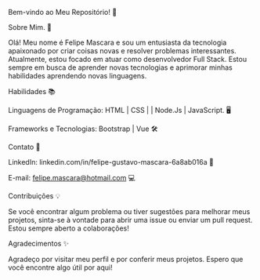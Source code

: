 Bem-vindo ao Meu Repositório! 👋

Sobre Mim. 🚀


Olá! Meu nome é Felipe Mascara e sou um entusiasta da tecnologia apaixonado por criar coisas novas e resolver problemas interessantes. Atualmente, estou focado em atuar como desenvolvedor Full Stack. Estou sempre em busca de aprender novas tecnologias e aprimorar minhas habilidades aprendendo novas linguagens.


Habilidades 📚 

Linguagens de Programação: HTML | CSS | | Node.Js | JavaScript. 🖥️

Frameworks e Tecnologias: Bootstrap | Vue 🛠️


Contato 📱

LinkedIn: linkedin.com/in/felipe-gustavo-mascara-6a8ab016a 💼

E-mail: felipe.mascara@hotmail.com 💻

Contribuições 💡

Se você encontrar algum problema ou tiver sugestões para melhorar meus projetos, sinta-se à vontade para abrir uma issue ou enviar um pull request. Estou sempre aberto a colaborações!

Agradecimentos ✨

Agradeço por visitar meu perfil e por conferir meus projetos. Espero que você encontre algo útil por aqui!
